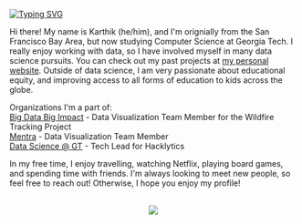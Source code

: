 [![Typing SVG](https://readme-typing-svg.herokuapp.com?font=Futura&size=30&pause=1000&center=true&vCenter=true&multiline=true&width=435&lines=Hi+there!+My+name's+Karthik!+%F0%9F%91%8B;I'm+a+junior+at+Georgia+Tech+studying+Computer+Science!+%F0%9F%92%BB+;Welcome+to+my+Github!+%F0%9F%91%BE)](https://git.io/typing-svg)

Hi there! My name is Karthik (he/him), and I'm orignially from the San Francisco Bay Area, but now studying Computer Science at Georgia Tech. I really enjoy working with data, so I have involved myself in many data science pursuits. You can check out my past projects at [my personal website](heykarthik.com). Outside of data science, I am very passionate about educational equity, and improving access to all forms of education to kids across the globe.

Organizations I'm a part of:
<br>
<a href="https://github.com/gt-big-data">Big Data Big Impact</a> - Data Visualization Team Member for the Wildfire Tracking Project
<br>
<a href="https://www.mentra.me/">Mentra</a> - Data Visualization Team Member
<br>
<a href="https://datasciencegt.org/">Data Science @ GT</a> - Tech Lead for Hacklytics

In my free time, I enjoy travelling, watching Netflix, playing board games, and spending time with friends. I'm always looking to meet new people, so feel free to reach out! Otherwise, I hope you enjoy my profile!

<p align="center">
  <br>
 <img src="https://user-images.githubusercontent.com/61370204/141598780-7010aff6-d074-419a-a06d-5c9807efed7e.gif">
</p>

<!--
**kiyer49/kiyer49** is a ✨ _special_ ✨ repository because its `README.md` (this file) appears on your GitHub profile.

Here are some ideas to get you started:

- 🔭 I’m currently working on ...
- 🌱 I’m currently learning ...
- 👯 I’m looking to collaborate on ...
- 🤔 I’m looking for help with ...
- 💬 Ask me about ...
- 📫 How to reach me: ...
- 😄 Pronouns: ...
- ⚡ Fun fact: ...
-->
